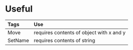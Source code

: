 # Useful

| Tags | Use |
| :-- | :-- |
| Move | requires contents of object with x and y |
| SetName | requires contents of string |
